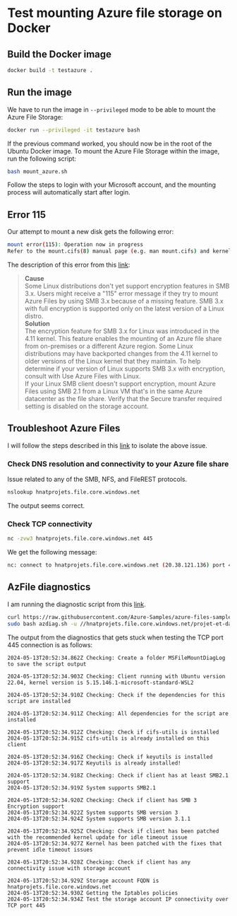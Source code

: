 # Test mounting Azure file storage on Docker

## Build the Docker image

```bash
docker build -t testazure .
```

## Run the image

We have to run the image in `--privileged` mode to be able to mount the Azure File Storage:

```bash
docker run --privileged -it testazure bash
```

If the previous command worked, you should now be in the root of the Ubuntu Docker image.
To mount the Azure File Storage within the image, run the following script:

```bash
bash mount_azure.sh
```

Follow the steps to login with your Microsoft account, and the mounting process will automatically start after login.

## Error 115

Our attempt to mount a new disk gets the following error:

```bash
mount error(115): Operation now in progress
Refer to the mount.cifs(8) manual page (e.g. man mount.cifs) and kernel log messages (dmesg)
```

The description of this error from this [link](https://learn.microsoft.com/en-us/troubleshoot/azure/azure-storage/files/connectivity/files-troubleshoot-smb-connectivity?tabs=linux#error115):

> **Cause**<br>
> Some Linux distributions don't yet support encryption features in SMB 3.x. Users might receive a "115" error message if they try to mount Azure Files by using SMB 3.x because of a missing feature. SMB 3.x with full encryption is supported only on the latest version of a Linux distro.<br>
> **Solution**<br>
> The encryption feature for SMB 3.x for Linux was introduced in the 4.11 kernel. This feature enables the mounting of an Azure file share from on-premises or a different Azure region. Some Linux distributions may have backported changes from the 4.11 kernel to older versions of the Linux kernel that they maintain. To help determine if your version of Linux supports SMB 3.x with encryption, consult with Use Azure Files with Linux.<br>
> If your Linux SMB client doesn't support encryption, mount Azure Files using SMB 2.1 from a Linux VM that's in the same Azure datacenter as the file share. Verify that the Secure transfer required setting is disabled on the storage account.

## Troubleshoot Azure Files

I will follow the steps described in this [link](https://learn.microsoft.com/en-us/troubleshoot/azure/azure-storage/files/connectivity/files-troubleshoot?tabs=bash#error-53-error-67-or-error-87-when-you-mount-or-unmount-an-azure-file-share) to isolate the above issue.

### Check DNS resolution and connectivity to your Azure file share

Issue related to any of the SMB, NFS, and FileREST protocols.

```bash
nslookup hnatprojets.file.core.windows.net
```

The output seems correct.

### Check TCP connectivity

```bash
nc -zvw3 hnatprojets.file.core.windows.net 445
```

We get the following message:

```bash
nc: connect to hnatprojets.file.core.windows.net (20.38.121.136) port 445 (tcp) timed out: Operation now in progress
```

## AzFile diagnostics

I am running the diagnostic script from this [link](https://github.com/Azure-Samples/azure-files-samples/tree/master/AzFileDiagnostics/Linux).

```bash
curl https://raw.githubusercontent.com/Azure-Samples/azure-files-samples/master/AzFileDiagnostics/Linux/AzFileDiagnostics.sh -o azdiag.sh
sudo bash azdiag.sh -u //hnatprojets.file.core.windows.net/projet-et-database
```

The output from the diagnostics that gets stuck when testing the TCP port 445 connection is as follows:

```
2024-05-13T20:52:34.862Z Checking: Create a folder MSFileMountDiagLog to save the script output

2024-05-13T20:52:34.903Z Checking: Client running with Ubuntu version 22.04, kernel version is 5.15.146.1-microsoft-standard-WSL2

2024-05-13T20:52:34.910Z Checking: Check if the dependencies for this script are installed

2024-05-13T20:52:34.911Z Checking: All dependencies for the script are installed

2024-05-13T20:52:34.912Z Checking: Check if cifs-utils is installed
2024-05-13T20:52:34.915Z cifs-utils is already installed on this client

2024-05-13T20:52:34.916Z Checking: Check if keyutils is installed
2024-05-13T20:52:34.917Z Keyutils is already installed!

2024-05-13T20:52:34.918Z Checking: Check if client has at least SMB2.1 support
2024-05-13T20:52:34.919Z System supports SMB2.1

2024-05-13T20:52:34.920Z Checking: Check if client has SMB 3 Encryption support
2024-05-13T20:52:34.922Z System supports SMB version 3
2024-05-13T20:52:34.924Z System supports SMB version 3.1.1

2024-05-13T20:52:34.925Z Checking: Check if client has been patched with the recommended kernel update for idle timeout issue  
2024-05-13T20:52:34.927Z Kernel has been patched with the fixes that prevent idle timeout issues

2024-05-13T20:52:34.928Z Checking: Check if client has any connectivity issue with storage account

2024-05-13T20:52:34.929Z Storage account FQDN is hnatprojets.file.core.windows.net
2024-05-13T20:52:34.930Z Getting the Iptables policies
2024-05-13T20:52:34.934Z Test the storage account IP connectivity over TCP port 445
```
